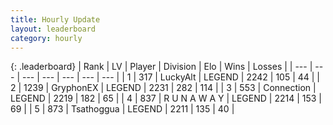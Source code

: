 ```yaml
---
title: Hourly Update
layout: leaderboard
category: hourly
---
```


{: .leaderboard}
| Rank | LV | Player | Division | Elo | Wins | Losses |
| --- | --- | --- | --- | --- | --- | --- |
| <span data-change="0">1</span> | 317 | <span title="ID: 512212">LuckyAlt</span> | LEGEND | <span data-change="0">2242</span> | <span data-change="0">105</span> | <span data-change="0">44</span> |
| <span data-change="1">2</span> | 1239 | <span title="ID: 315148">GryphonEX</span> | LEGEND | <span data-change="10">2231</span> | <span data-change="4">282</span> | <span data-change="1">114</span> |
| <span data-change="1">3</span> | 553 | <span title="ID: 539711">Connection</span> | LEGEND | <span data-change="0">2219</span> | <span data-change="0">182</span> | <span data-change="0">65</span> |
| <span data-change="-2">4</span> | 837 | <span title="ID: 66144">R U N A W A Y</span> | LEGEND | <span data-change="-11">2214</span> | <span data-change="3">153</span> | <span data-change="2">69</span> |
| <span data-change="0">5</span> | 873 | <span title="ID: 294236">Tsathoggua</span> | LEGEND | <span data-change="0">2211</span> | <span data-change="0">135</span> | <span data-change="0">40</span> |